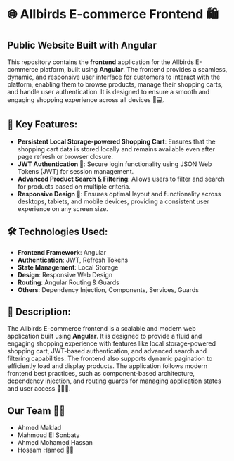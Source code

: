 
# 🌐 Allbirds E-commerce Frontend  🛍️
## Public Website Built with Angular

This repository contains the **frontend** application for the Allbirds E-commerce platform, built using **Angular**. The frontend provides a seamless, dynamic, and responsive user interface for customers to interact with the platform, enabling them to browse products, manage their shopping carts, and handle user authentication. It is designed to ensure a smooth and engaging shopping experience across all devices 📱💻.

## 🚀 Key Features:
- **Persistent Local Storage-powered Shopping Cart**: Ensures that the shopping cart data is stored locally and remains available even after page refresh or browser closure.
- **JWT Authentication 🔑**: Secure login functionality using JSON Web Tokens (JWT) for session management.
- **Advanced Product Search & Filtering**: Allows users to filter and search for products based on multiple criteria.
- **Responsive Design 📐**: Ensures optimal layout and functionality across desktops, tablets, and mobile devices, providing a consistent user experience on any screen size.

## 🛠️ Technologies Used:
- **Frontend Framework**: Angular
- **Authentication**: JWT, Refresh Tokens
- **State Management**: Local Storage
- **Design**: Responsive Web Design
- **Routing**: Angular Routing & Guards
- **Others**: Dependency Injection, Components, Services, Guards

## 💬 Description:
The Allbirds E-commerce frontend is a scalable and modern web application built using **Angular**. It is designed to provide a fluid and engaging shopping experience with features like local storage-powered shopping cart, JWT-based authentication, and advanced search and filtering capabilities. The frontend also supports dynamic pagination to efficiently load and display products. The application follows modern frontend best practices, such as component-based architecture, dependency injection, and routing guards for managing application states and user access 🚀👨‍💻.

## Our Team 🙌💼
- Ahmed Maklad
- Mahmoud El Sonbaty
- Ahmed Mohamed Hassan
- Hossam Hamed 🙌💼
